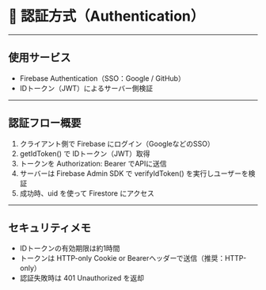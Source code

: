 # 🔐 認証方式（Authentication）

---

## 使用サービス
- Firebase Authentication（SSO：Google / GitHub）
- IDトークン（JWT）によるサーバー側検証

---

## 認証フロー概要
1. クライアント側で Firebase にログイン（GoogleなどのSSO）
2. getIdToken() で IDトークン（JWT）取得
3. トークンを Authorization: Bearer <token> でAPIに送信
4. サーバーは Firebase Admin SDK で verifyIdToken() を実行しユーザーを検証
5. 成功時、uid を使って Firestore にアクセス

---

## セキュリティメモ
- IDトークンの有効期限は約1時間
- トークンは HTTP-only Cookie or Bearerヘッダーで送信（推奨：HTTP-only）
- 認証失敗時は 401 Unauthorized を返却

